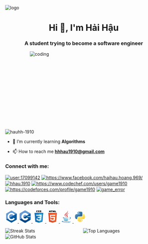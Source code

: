![logo](https://cdn.discordapp.com/attachments/1090895809098289185/1099686590680416306/wallhaven-9mjoy1_1920x1080.png)
<h1 align="center">Hi 👋, I'm Hải Hậu</h1>
<h3 align="center">A student trying to become a software engineer</h3>


<img align = "right" alt = "coding" width = "425" height = "250" src = "https://media2.giphy.com/media/qgQUggAC3Pfv687qPC/giphy.gif">

<p align="left"> <img src="https://komarev.com/ghpvc/?username=hauhh-1910&label=Profile%20views&color=0e75b6&style=flat" alt="hauhh-1910" /> </p>

- 🌱 I’m currently learning **Algorithms**

- 📫 How to reach me **hhhau1910@gmail.com**

<h3 align="left">Connect with me:</h3>
<p align="left">
<a href="https://stackoverflow.com/users/17099142/hoàng-hải-hậu" target="blank"><img align="center" src="https://raw.githubusercontent.com/rahuldkjain/github-profile-readme-generator/master/src/images/icons/Social/stack-overflow.svg" alt="user:17099142" height="30" width="40" /></a>
<a href="https://www.facebook.com/haihau.hoang.969/" target="blank"><img align="center" src="https://raw.githubusercontent.com/rahuldkjain/github-profile-readme-generator/master/src/images/icons/Social/facebook.svg" alt="https://www.facebook.com/haihau.hoang.969/" height="30" width="40" /></a>
<a href="https://instagram.com/hhau.1910" target="blank"><img align="center" src="https://raw.githubusercontent.com/rahuldkjain/github-profile-readme-generator/master/src/images/icons/Social/instagram.svg" alt="hhau.1910" height="30" width="40" /></a>
<a href="https://www.codechef.com/users/game1910" target="blank"><img align="center" src="https://cdn.jsdelivr.net/npm/simple-icons@3.1.0/icons/codechef.svg" alt="https://www.codechef.com/users/game1910" height="30" width="40" /></a>
<a href="https://codeforces.com/profile/game1910" target="blank"><img align="center" src="https://raw.githubusercontent.com/rahuldkjain/github-profile-readme-generator/master/src/images/icons/Social/codeforces.svg" alt="https://codeforces.com/profile/game1910" height="30" width="40" /></a>
<a href="https://leetcode.com/hhhau1910/" target="blank"><img align="center" src="https://raw.githubusercontent.com/rahuldkjain/github-profile-readme-generator/master/src/images/icons/Social/leet-code.svg" alt="game_error" height="30" width="40" /></a>
  
</p>

<h3 align="left">Languages and Tools:</h3>
<p align="left"> <a href="https://www.cprogramming.com/" target="_blank" rel="noreferrer"> <img src="https://raw.githubusercontent.com/devicons/devicon/master/icons/c/c-original.svg" alt="c" width="40" height="40"/> </a> <a href="https://www.w3schools.com/cpp/" target="_blank" rel="noreferrer"> <img src="https://raw.githubusercontent.com/devicons/devicon/master/icons/cplusplus/cplusplus-original.svg" alt="cplusplus" width="40" height="40"/> </a> <a href="https://www.w3schools.com/css/" target="_blank" rel="noreferrer"> <img src="https://raw.githubusercontent.com/devicons/devicon/master/icons/css3/css3-original-wordmark.svg" alt="css3" width="40" height="40"/> </a> <a href="https://www.w3.org/html/" target="_blank" rel="noreferrer"> <img src="https://raw.githubusercontent.com/devicons/devicon/master/icons/html5/html5-original-wordmark.svg" alt="html5" width="40" height="40"/> </a> <a href="https://www.java.com" target="_blank" rel="noreferrer"> <img src="https://raw.githubusercontent.com/devicons/devicon/master/icons/java/java-original.svg" alt="java" width="40" height="40"/> </a><a href="https://www.python.org" target="_blank" rel="noreferrer"> <img src="https://raw.githubusercontent.com/devicons/devicon/master/icons/python/python-original.svg" alt="python" width="40" height="40"/> </a> 
</p>
 <p>
<img align="left" width="250" src="https://github-readme-streak-stats.herokuapp.com/?user=hauhh-1910&" alt="Streak Stats">
</p>
<p>
<img align="left" width="250" src="https://github-readme-stats.vercel.app/api/top-langs?username=hauhh-1910&show_icons=true&locale=en&layout=compact" alt="Top Languages">
</p>
<p>
&nbsp;<img align="center" style="margin-right: 5px;" width="250" src="https://github-readme-stats.vercel.app/api?username=hauhh-1910&show_icons=true&locale=en" alt="GitHub Stats">
 </p>

